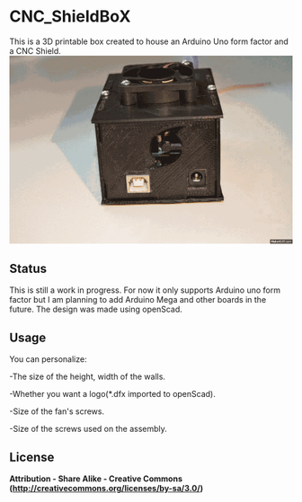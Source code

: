 CNC_ShieldBoX
===========================
This is a 3D printable box created to house an Arduino Uno form factor and a CNC Shield.
![ScreenShot](https://github.com/yOPERO/CNC_shieldBox/blob/master/Pictures/printedSmall.gif?raw=true)

Status
--
This is still a work in progress.
For now it only supports Arduino uno form factor but I am planning to add Arduino Mega and other boards in the future.
The design was made using openScad.

Usage
--
You can personalize:

-The size of the height, width of the walls.

-Whether  you want a logo(*.dfx imported to openScad).

-Size of the fan's screws.

-Size of the screws used on the assembly.

License  
--
**Attribution - Share Alike - Creative Commons (<http://creativecommons.org/licenses/by-sa/3.0/>)** 
